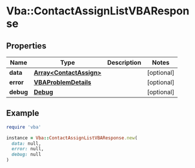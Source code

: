 # Vba::ContactAssignListVBAResponse

## Properties

| Name | Type | Description | Notes |
| ---- | ---- | ----------- | ----- |
| **data** | [**Array&lt;ContactAssign&gt;**](ContactAssign.md) |  | [optional] |
| **error** | [**VBAProblemDetails**](VBAProblemDetails.md) |  | [optional] |
| **debug** | [**Debug**](Debug.md) |  | [optional] |

## Example

```ruby
require 'vba'

instance = Vba::ContactAssignListVBAResponse.new(
  data: null,
  error: null,
  debug: null
)
```

